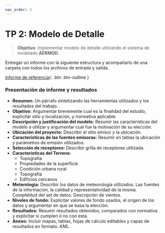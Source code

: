 ```yaml
---
nav_order: 3
---
```

# TP 2: Modelo de Detalle

> **Objetivo**: Implementar modelo de detalle utilizando el sistema de modelado **AERMOD**.

Entregar un informe con la siguiente estructura y acompañarlo de una carpeta con todos los archivos de entrada y salida. 

[Informe de referencia](archivos/tp2_ref.pdf){: .btn .btn-outline }


### Presentaciòn de informe y resultados
+ **Resumen:** Un párrafo sintetizando las herramientas utilizados y los resultados del trabajo.
+ **Objetivo:** Argumentar brevemente cual es la finalidad del estudio, explicitar sitio y localización, y normativa aplicable.
+ **Descripción y justificación del modelo:** Resumir las características del modelo a utilizar y argumentar cual fue la motivación de su elección.
+ **Ubicación del proyecto:** Describir el sitio emisor y la ubicación.
+ **Características de las fuentes emisoras:** Resumir en tablas la ubicación y parámetros de emisión utilizados.
+ **Selección de receptores:** Describir grilla de receptores utilizada.
+ **Caracteristicas del Terreno:**
    - Topografía
    - Propiedades de la superficie
    - Condición urbana rural
    - Topografía
    - Edificios cercanos
+ **Meterología:** Describir los datos de meteorología utilizados. Las fuentes de la información, la calidad y representatividad de la misma. Completitud del set de datos. Descripción de vientos.
+ **Niveles de fondo:** Explicitar valores de fondo usados, el origen de los datos y argumentar en que se basa la elección.
+ **Resultados:** Resumir resultados obtenidos, comparados con normativa y explicitar si cumplen ó no con esta.
+ **Anexo:** Incluir mapas, tablas, hojas de cálculo editables y capas de resultados en formato _.KML_.


